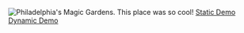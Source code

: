![Philadelphia's Magic Gardens. This place was so cool!](/assets/images/philly-magic-gardens.jpg "Philadelphia's Magic Gardens")
[Static Demo](https://badacorp.github.io/Isobar/)
[Dynamic Demo](https://badacorp.github.io/Isobar/)

